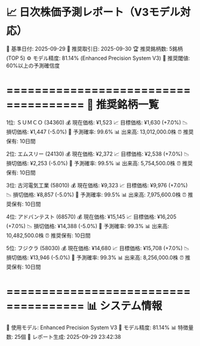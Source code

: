 📈 日次株価予測レポート（V3モデル対応）
=====================================

📅 基準日付: 2025-09-29
📅 推奨取引日: 2025-09-30
🏆 推奨銘柄数: 5銘柄 (TOP 5)
⚙️ モデル精度: 81.14% (Enhanced Precision System V3)
🎯 推奨閾値: 60%以上の予測確信度

=====================================
🎯 推奨銘柄一覧
=====================================

1位: ＳＵＭＣＯ (34360)
  💰 現在価格: ¥1,523
  📈 目標価格: ¥1,630 (+7.0%)
  📉 損切価格: ¥1,447 (-5.0%)
  🎯 予測確率: 99.6%
  📊 出来高: 13,012,000.0株
  ⏰ 推奨保有: 10日間

2位: エムスリー (24130)
  💰 現在価格: ¥2,372
  📈 目標価格: ¥2,538 (+7.0%)
  📉 損切価格: ¥2,253 (-5.0%)
  🎯 予測確率: 99.5%
  📊 出来高: 5,754,500.0株
  ⏰ 推奨保有: 10日間

3位: 古河電気工業 (58010)
  💰 現在価格: ¥9,323
  📈 目標価格: ¥9,976 (+7.0%)
  📉 損切価格: ¥8,857 (-5.0%)
  🎯 予測確率: 99.5%
  📊 出来高: 7,975,600.0株
  ⏰ 推奨保有: 10日間

4位: アドバンテスト (68570)
  💰 現在価格: ¥15,145
  📈 目標価格: ¥16,205 (+7.0%)
  📉 損切価格: ¥14,388 (-5.0%)
  🎯 予測確率: 99.3%
  📊 出来高: 10,482,500.0株
  ⏰ 推奨保有: 10日間

5位: フジクラ (58030)
  💰 現在価格: ¥14,680
  📈 目標価格: ¥15,708 (+7.0%)
  📉 損切価格: ¥13,946 (-5.0%)
  🎯 予測確率: 99.3%
  📊 出来高: 8,256,000.0株
  ⏰ 推奨保有: 10日間

=====================================
📊 システム情報
=====================================
🤖 使用モデル: Enhanced Precision System V3
🎯 モデル精度: 81.14%
📊 特徴量数: 25個
📅 レポート生成: 2025-09-29 23:42:38
